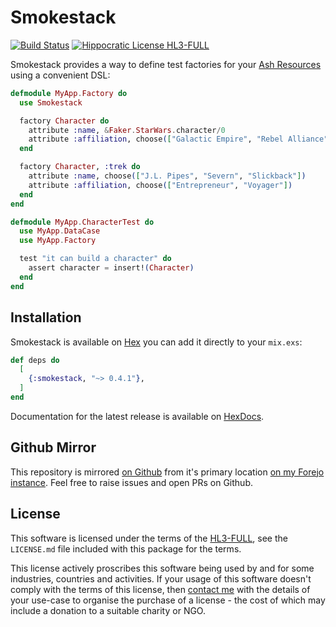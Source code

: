 # Smokestack

[![Build Status](https://drone.harton.nz/api/badges/james/smokestack/status.svg?ref=refs/heads/main)](https://drone.harton.nz/james/smokestack)
[![Hippocratic License HL3-FULL](https://img.shields.io/static/v1?label=Hippocratic%20License&message=HL3-FULL&labelColor=5e2751&color=bc8c3d)](https://firstdonoharm.dev/version/3/0/full.html)

Smokestack provides a way to define test factories for your [Ash Resources](https://ash-hq.org/docs/module/ash/latest/ash-resource) using a convenient DSL:

```elixir
defmodule MyApp.Factory do
  use Smokestack

  factory Character do
    attribute :name, &Faker.StarWars.character/0
    attribute :affiliation, choose(["Galactic Empire", "Rebel Alliance"])
  end

  factory Character, :trek do
    attribute :name, choose(["J.L. Pipes", "Severn", "Slickback"])
    attribute :affiliation, choose(["Entrepreneur", "Voyager"])
  end
end

defmodule MyApp.CharacterTest do
  use MyApp.DataCase
  use MyApp.Factory

  test "it can build a character" do
    assert character = insert!(Character)
  end
end
```

## Installation

Smokestack is available on [Hex](https://hex.pm/packages/smokestack) you can
add it directly to your `mix.exs`:

```elixir
def deps do
  [
    {:smokestack, "~> 0.4.1"},
  ]
end
```

Documentation for the latest release is available on [HexDocs](http://hexdocs.pm/smokestack).

## Github Mirror

This repository is mirrored [on Github](https://github.com/jimsynz/smokestack)
from it's primary location [on my Forejo instance](https://harton.dev/james/smokestack).
Feel free to raise issues and open PRs on Github.

## License

This software is licensed under the terms of the
[HL3-FULL](https://firstdonoharm.dev), see the `LICENSE.md` file included with
this package for the terms.

This license actively proscribes this software being used by and for some
industries, countries and activities. If your usage of this software doesn't
comply with the terms of this license, then [contact me](mailto:james@harton.nz)
with the details of your use-case to organise the purchase of a license - the
cost of which may include a donation to a suitable charity or NGO.
